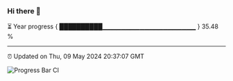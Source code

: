 ### Hi there 👋

⏳ Year progress { ██████████▁▁▁▁▁▁▁▁▁▁▁▁▁▁▁▁▁▁▁▁ } 35.48 %

---

⏰ Updated on Thu, 09 May 2024 20:37:07 GMT

![Progress Bar CI](https://github.com/IshwaranRudhara/GIT-ACTION/workflows/Progress%20Bar%20CI/badge.svg)
